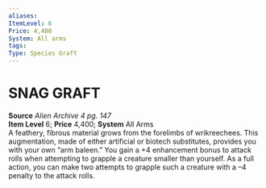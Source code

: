 ```yaml
---
aliases: 
ItemLevel: 6
Price: 4,400
System: All arms 
tags: 
Type: Species Graft
---
```

# SNAG GRAFT
**Source** _Alien Archive 4 pg. 147_  
**Item Level** 6; **Price** 4,400; **System** All Arms  
A feathery, fibrous material grows from the forelimbs of wrikreechees. This augmentation, made of either artificial or biotech substitutes, provides you with your own “arm baleen.” You gain a +4 enhancement bonus to attack rolls when attempting to grapple a creature smaller than yourself. As a full action, you can make two attempts to grapple such a creature with a –4 penalty to the attack rolls.